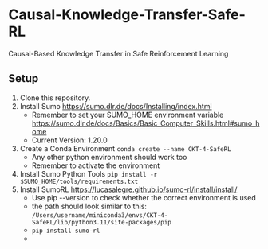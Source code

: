 # Causal-Knowledge-Transfer-Safe-RL
Causal-Based Knowledge Transfer in Safe Reinforcement Learning

## Setup
1. Clone this repository.
2. Install Sumo https://sumo.dlr.de/docs/Installing/index.html
    * Remember to set your SUMO_HOME environment variable https://sumo.dlr.de/docs/Basics/Basic_Computer_Skills.html#sumo_home
    * Current Version: 1.20.0
3. Create a Conda Environment ```conda create --name CKT-4-SafeRL```
    * Any other python environment should work too
    * Remember to activate the environment
4. Install Sumo Python Tools ```pip install -r $SUMO_HOME/tools/requirements.txt```
5. Install SumoRL https://lucasalegre.github.io/sumo-rl/install/install/
    * Use pip --version to check whether the correct environment is used
    * the path should look similar to this: ```/Users/username/miniconda3/envs/CKT-4-SafeRL/lib/python3.11/site-packages/pip ```
    * ```pip install sumo-rl```
    * 

